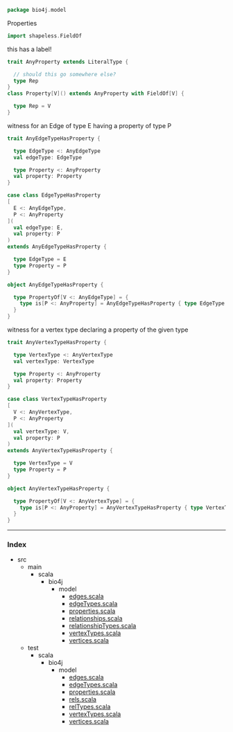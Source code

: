 
```scala
package bio4j.model
```


Properties


```scala
import shapeless.FieldOf
```


this has a label!


```scala
trait AnyProperty extends LiteralType {

  // should this go somewhere else?
  type Rep
}
class Property[V]() extends AnyProperty with FieldOf[V] {

  type Rep = V
}
```


witness for an Edge of type E having a property of type P


```scala
trait AnyEdgeTypeHasProperty {

  type EdgeType <: AnyEdgeType
  val edgeType: EdgeType

  type Property <: AnyProperty
  val property: Property
}

case class EdgeTypeHasProperty 
[
  E <: AnyEdgeType,
  P <: AnyProperty
](
  val edgeType: E,
  val property: P
) 
extends AnyEdgeTypeHasProperty {

  type EdgeType = E
  type Property = P
}

object AnyEdgeTypeHasProperty {

  type PropertyOf[V <: AnyEdgeType] = { 
    type is[P <: AnyProperty] = AnyEdgeTypeHasProperty { type EdgeType = V; type Property = P }
  }
}
```


witness for a vertex type declaring a property of the given type


```scala
trait AnyVertexTypeHasProperty {

  type VertexType <: AnyVertexType
  val vertexType: VertexType

  type Property <: AnyProperty
  val property: Property
}

case class VertexTypeHasProperty 
[
  V <: AnyVertexType,
  P <: AnyProperty
](
  val vertexType: V,
  val property: P
) 
extends AnyVertexTypeHasProperty {

  type VertexType = V
  type Property = P
}

object AnyVertexTypeHasProperty {

  type PropertyOf[V <: AnyVertexType] = { 
    type is[P <: AnyProperty] = AnyVertexTypeHasProperty { type VertexType = V; type Property = P }
  }
}
```


------

### Index

+ src
  + main
    + scala
      + bio4j
        + model
          + [edges.scala][main/scala/bio4j/model/edges.scala]
          + [edgeTypes.scala][main/scala/bio4j/model/edgeTypes.scala]
          + [properties.scala][main/scala/bio4j/model/properties.scala]
          + [relationships.scala][main/scala/bio4j/model/relationships.scala]
          + [relationshipTypes.scala][main/scala/bio4j/model/relationshipTypes.scala]
          + [vertexTypes.scala][main/scala/bio4j/model/vertexTypes.scala]
          + [vertices.scala][main/scala/bio4j/model/vertices.scala]
  + test
    + scala
      + bio4j
        + model
          + [edges.scala][test/scala/bio4j/model/edges.scala]
          + [edgeTypes.scala][test/scala/bio4j/model/edgeTypes.scala]
          + [properties.scala][test/scala/bio4j/model/properties.scala]
          + [rels.scala][test/scala/bio4j/model/rels.scala]
          + [relTypes.scala][test/scala/bio4j/model/relTypes.scala]
          + [vertexTypes.scala][test/scala/bio4j/model/vertexTypes.scala]
          + [vertices.scala][test/scala/bio4j/model/vertices.scala]

[main/scala/bio4j/model/edges.scala]: edges.scala.md
[main/scala/bio4j/model/edgeTypes.scala]: edgeTypes.scala.md
[main/scala/bio4j/model/properties.scala]: properties.scala.md
[main/scala/bio4j/model/relationships.scala]: relationships.scala.md
[main/scala/bio4j/model/relationshipTypes.scala]: relationshipTypes.scala.md
[main/scala/bio4j/model/vertexTypes.scala]: vertexTypes.scala.md
[main/scala/bio4j/model/vertices.scala]: vertices.scala.md
[test/scala/bio4j/model/edges.scala]: ../../../../test/scala/bio4j/model/edges.scala.md
[test/scala/bio4j/model/edgeTypes.scala]: ../../../../test/scala/bio4j/model/edgeTypes.scala.md
[test/scala/bio4j/model/properties.scala]: ../../../../test/scala/bio4j/model/properties.scala.md
[test/scala/bio4j/model/rels.scala]: ../../../../test/scala/bio4j/model/rels.scala.md
[test/scala/bio4j/model/relTypes.scala]: ../../../../test/scala/bio4j/model/relTypes.scala.md
[test/scala/bio4j/model/vertexTypes.scala]: ../../../../test/scala/bio4j/model/vertexTypes.scala.md
[test/scala/bio4j/model/vertices.scala]: ../../../../test/scala/bio4j/model/vertices.scala.md